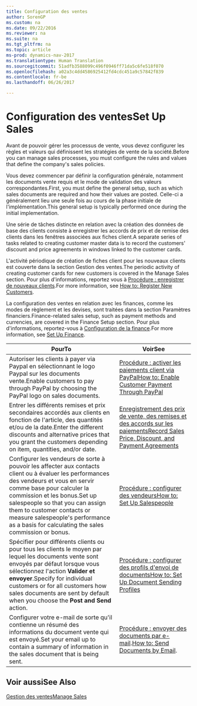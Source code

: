 ```yaml
---
title: Configuration des ventes
author: SorenGP
ms.custom: na
ms.date: 09/22/2016
ms.reviewer: na
ms.suite: na
ms.tgt_pltfrm: na
ms.topic: article
ms-prod: dynamics-nav-2017
ms.translationtype: Human Translation
ms.sourcegitcommit: 51adfb3588099c496f0946ff71da5c6fe518f070
ms.openlocfilehash: a02a3c4dd4586925412fd4cdc451a9c57842f839
ms.contentlocale: fr-be
ms.lasthandoff: 06/26/2017

---
```


# <a name="set-up-sales"></a><span data-ttu-id="c2291-102">Configuration des ventes</span><span class="sxs-lookup"><span data-stu-id="c2291-102">Set Up Sales</span></span>

<span data-ttu-id="c2291-103">Avant de pouvoir gérer les processus de vente, vous devez configurer les règles et valeurs qui définissent les stratégies de vente de la société.</span><span class="sxs-lookup"><span data-stu-id="c2291-103">Before you can manage sales processes, you must configure the rules and values that define the company's sales policies.</span></span>

<span data-ttu-id="c2291-104">Vous devez commencer par définir la configuration générale, notamment les documents vente requis et le mode de validation des valeurs correspondantes.</span><span class="sxs-lookup"><span data-stu-id="c2291-104">First, you must define the general setup, such as which sales documents are required and how their values are posted.</span></span> <span data-ttu-id="c2291-105">Celle-ci a généralement lieu une seule fois au cours de la phase initiale de l'implémentation.</span><span class="sxs-lookup"><span data-stu-id="c2291-105">This general setup is typically performed once during the initial implementation.</span></span>

<span data-ttu-id="c2291-106">Une série de tâches distincte en relation avec la création des données de base des clients consiste à enregistrer les accords de prix et de remise des clients dans les fenêtres associées aux fiches client.</span><span class="sxs-lookup"><span data-stu-id="c2291-106">A separate series of tasks related to creating customer master data is to record the customers' discount and price agreements in windows linked to the customer cards.</span></span>

<span data-ttu-id="c2291-107">L'activité périodique de création de fiches client pour les nouveaux clients est couverte dans la section Gestion des ventes.</span><span class="sxs-lookup"><span data-stu-id="c2291-107">The periodic activity of creating customer cards for new customers is covered in the Manage Sales section.</span></span> <span data-ttu-id="c2291-108">Pour plus d'informations, reportez vous à [Procédure : enregistrer de nouveaux clients](sales-how-register-new-customers.md).</span><span class="sxs-lookup"><span data-stu-id="c2291-108">For more information, see [How to: Register New Customers](sales-how-register-new-customers.md).</span></span>

<span data-ttu-id="c2291-109">La configuration des ventes en relation avec les finances, comme les modes de règlement et les devises, sont traitées dans la section Paramètres financiers.</span><span class="sxs-lookup"><span data-stu-id="c2291-109">Finance-related sales setup, such as payment methods and currencies, are covered in the Finance Setup section.</span></span> <span data-ttu-id="c2291-110">Pour plus d'informations, reportez-vous à [Configuration de la finance](finance-setup-setup-finance-setup.md).</span><span class="sxs-lookup"><span data-stu-id="c2291-110">For more information, see [Set Up Finance](finance-setup-setup-finance-setup.md).</span></span>

|<span data-ttu-id="c2291-111">Pour</span><span class="sxs-lookup"><span data-stu-id="c2291-111">To</span></span> |<span data-ttu-id="c2291-112">Voir</span><span class="sxs-lookup"><span data-stu-id="c2291-112">See</span></span> |
|---|----|
|<span data-ttu-id="c2291-113">Autoriser les clients à payer via Paypal en sélectionnant le logo Paypal sur les documents vente.</span><span class="sxs-lookup"><span data-stu-id="c2291-113">Enable customers to pay through PayPal by choosing the PayPal logo on sales documents.</span></span>|[<span data-ttu-id="c2291-114">Procédure : activer les paiements client via PayPal</span><span class="sxs-lookup"><span data-stu-id="c2291-114">How to: Enable Customer Payment Through PayPal</span></span>](sales-how-enable-customer-payments-paypal.md)|
|<span data-ttu-id="c2291-115">Entrer les différents remises et prix secondaires accordés aux clients en fonction de l'article, des quantités et/ou de la date.</span><span class="sxs-lookup"><span data-stu-id="c2291-115">Enter the different discounts and alternative prices that you grant the customers depending on item, quantities, and/or date.</span></span>|[<span data-ttu-id="c2291-116">Enregistrement des prix de vente, des remises et des accords sur les paiements</span><span class="sxs-lookup"><span data-stu-id="c2291-116">Record Sales Price, Discount, and Payment Agreements</span></span>](sales-how-record-sales-price-discount-payment-agreements.md)|
|<span data-ttu-id="c2291-117">Configurer les vendeurs de sorte à pouvoir les affecter aux contacts client ou à évaluer les performances des vendeurs et vous en servir comme base pour calculer la commission et les bonus.</span><span class="sxs-lookup"><span data-stu-id="c2291-117">Set up salespeople so that you can assign them to customer contacts or measure salespeople's performance as a basis for calculating the sales commission or bonus.</span></span>|[<span data-ttu-id="c2291-118">Procédure : configurer des vendeurs</span><span class="sxs-lookup"><span data-stu-id="c2291-118">How to: Set Up Salespeople</span></span>](sales-how-setup-salespeople.md)|
|<span data-ttu-id="c2291-119">Spécifier pour différents clients ou pour tous les clients le moyen par lequel les documents vente sont envoyés par défaut lorsque vous sélectionnez l'action **Valider et envoyer**.</span><span class="sxs-lookup"><span data-stu-id="c2291-119">Specify for individual customers or for all customers how sales documents are sent by default when you choose the **Post and Send** action.</span></span>|[<span data-ttu-id="c2291-120">Procédure : configurer des profils d'envoi de documents</span><span class="sxs-lookup"><span data-stu-id="c2291-120">How to: Set Up Document Sending Profiles</span></span>](sales-how-setup-document-send-profiles.md)|
|<span data-ttu-id="c2291-121">Configurer votre e-mail de sorte qu'il contienne un résumé des informations du document vente qui est envoyé.</span><span class="sxs-lookup"><span data-stu-id="c2291-121">Set your email up to contain a summary of information in the sales document that is being sent.</span></span>|<span data-ttu-id="c2291-122">[Procédure : envoyer des documents par e-mail](ui-how-send-documents-email.md).</span><span class="sxs-lookup"><span data-stu-id="c2291-122">[How to: Send Documents by Email](ui-how-send-documents-email.md).</span></span>|

## <a name="see-also"></a><span data-ttu-id="c2291-123">Voir aussi</span><span class="sxs-lookup"><span data-stu-id="c2291-123">See Also</span></span>  
[<span data-ttu-id="c2291-124">Gestion des ventes</span><span class="sxs-lookup"><span data-stu-id="c2291-124">Manage Sales</span></span>](sales-manage-sales.md)

